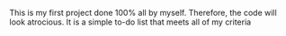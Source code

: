 This is my first project done 100% all by myself. Therefore, the code will look atrocious. It is a simple to-do list that meets all of my criteria
